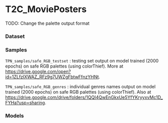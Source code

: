 # T2C_MoviePosters

TODO: Change the palette output format

### Dataset

### Samples

`TPN_samples/safe_RGB_testset` : testing set output on model trained (2000 epochs) on safe RGB palettes (using colorThief). More at https://drive.google.com/open?id=1ZLfzIXWAZ_RFz9g7UWZgFbtwFfnzYHNt.

`TPN_samples/safe_RGB_genres` : individual genres names output on model trained (2000 epochs) on safe RGB palettes (using colorThief). Also at https://drive.google.com/drive/folders/1QQI4QwEnGkxUe5YfYKryyxvMc1D_FYHa?usp=sharing.

### Models

